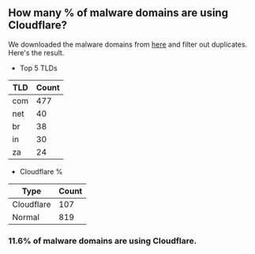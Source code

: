 ## How many % of malware domains are using Cloudflare?


We downloaded the malware domains from [here](https://urlhaus.abuse.ch) and filter out duplicates.
Here's the result.


[//]: # (start replacement)


- Top 5 TLDs

| TLD | Count |
| --- | --- |
| com | 477 |
| net | 40 |
| br | 38 |
| in | 30 |
| za | 24 |


- Cloudflare %

| Type | Count |
| --- | --- |
| Cloudflare | 107 |
| Normal | 819 |


### 11.6% of malware domains are using Cloudflare.